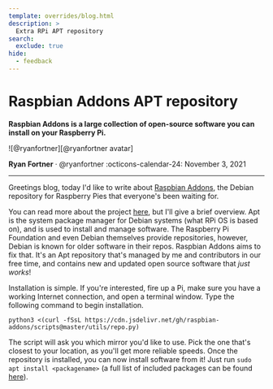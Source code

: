 ```yaml
---
template: overrides/blog.html
description: >
  Extra RPi APT repository
search:
  exclude: true
hide:
  - feedback
---
```


# Raspbian Addons APT repository

__Raspbian Addons is a large collection of open-source software you can install on your Raspberry Pi.__

<aside class="mdx-author" markdown>
![@ryanfortner][@ryanfortner avatar]

<span>__Ryan Fortner__ · @ryanfortner</span>
<span>
:octicons-calendar-24: November 3, 2021
</span>
</aside>

  [@ryanfortner avatar]: https://avatars.githubusercontent.com/u/71036629

---

Greetings blog, today I'd like to write about [Raspbian Addons](https://github.com/raspbian-addons/raspbian-addons), the Debian repository for Raspberry Pies that everyone's been waiting for.

You can read more about the project [here](https://github.com/raspbian-addons/raspbian-addons/blob/master/docs/DOCUMENTATION.md), but I'll give a brief overview. Apt is the system package manager for Debian systems (what RPi OS is based on), and is used to install and manage software. The Raspberry Pi Foundation and even Debian themselves provide repositories, however, Debian is known for older software in their repos. Raspbian Addons aims to fix that. It's an Apt repository that's managed by me and contributors in our free time, and contains new and updated open source software that *just works*!

Installation is simple. If you're interested, fire up a Pi, make sure you have a working Internet connection, and open a terminal window. Type the following command to begin installation.

```
python3 <(curl -fSsL https://cdn.jsdelivr.net/gh/raspbian-addons/scripts@master/utils/repo.py)
```

The script will ask you which mirror you'd like to use. Pick the one that's closest to your location, as you'll get more reliable speeds. Once the repository is installed, you can now install software from it! Just run `sudo apt install <packagename>` (a full list of included packages can be found [here](https://apt.raspbian-addons.org/debian/pool/)).